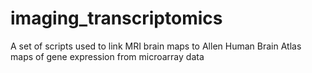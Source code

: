 # imaging_transcriptomics
A set of scripts used to link MRI brain maps to Allen Human Brain Atlas maps of gene expression from microarray data
